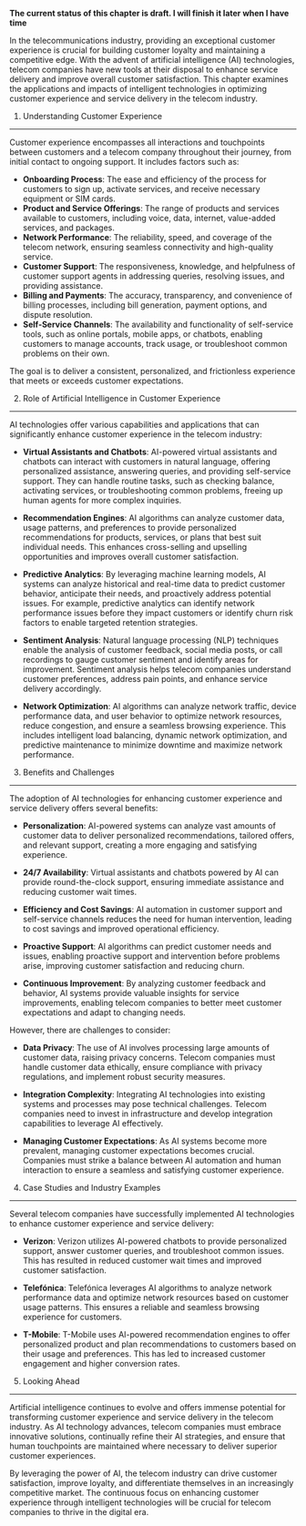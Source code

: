 **The current status of this chapter is draft. I will finish it later when I have time**

In the telecommunications industry, providing an exceptional customer experience is crucial for building customer loyalty and maintaining a competitive edge. With the advent of artificial intelligence (AI) technologies, telecom companies have new tools at their disposal to enhance service delivery and improve overall customer satisfaction. This chapter examines the applications and impacts of intelligent technologies in optimizing customer experience and service delivery in the telecom industry.

1. Understanding Customer Experience
------------------------------------

Customer experience encompasses all interactions and touchpoints between customers and a telecom company throughout their journey, from initial contact to ongoing support. It includes factors such as:

* **Onboarding Process**: The ease and efficiency of the process for customers to sign up, activate services, and receive necessary equipment or SIM cards.
* **Product and Service Offerings**: The range of products and services available to customers, including voice, data, internet, value-added services, and packages.
* **Network Performance**: The reliability, speed, and coverage of the telecom network, ensuring seamless connectivity and high-quality service.
* **Customer Support**: The responsiveness, knowledge, and helpfulness of customer support agents in addressing queries, resolving issues, and providing assistance.
* **Billing and Payments**: The accuracy, transparency, and convenience of billing processes, including bill generation, payment options, and dispute resolution.
* **Self-Service Channels**: The availability and functionality of self-service tools, such as online portals, mobile apps, or chatbots, enabling customers to manage accounts, track usage, or troubleshoot common problems on their own.

The goal is to deliver a consistent, personalized, and frictionless experience that meets or exceeds customer expectations.

2. Role of Artificial Intelligence in Customer Experience
---------------------------------------------------------

AI technologies offer various capabilities and applications that can significantly enhance customer experience in the telecom industry:

* **Virtual Assistants and Chatbots**: AI-powered virtual assistants and chatbots can interact with customers in natural language, offering personalized assistance, answering queries, and providing self-service support. They can handle routine tasks, such as checking balance, activating services, or troubleshooting common problems, freeing up human agents for more complex inquiries.

* **Recommendation Engines**: AI algorithms can analyze customer data, usage patterns, and preferences to provide personalized recommendations for products, services, or plans that best suit individual needs. This enhances cross-selling and upselling opportunities and improves overall customer satisfaction.

* **Predictive Analytics**: By leveraging machine learning models, AI systems can analyze historical and real-time data to predict customer behavior, anticipate their needs, and proactively address potential issues. For example, predictive analytics can identify network performance issues before they impact customers or identify churn risk factors to enable targeted retention strategies.

* **Sentiment Analysis**: Natural language processing (NLP) techniques enable the analysis of customer feedback, social media posts, or call recordings to gauge customer sentiment and identify areas for improvement. Sentiment analysis helps telecom companies understand customer preferences, address pain points, and enhance service delivery accordingly.

* **Network Optimization**: AI algorithms can analyze network traffic, device performance data, and user behavior to optimize network resources, reduce congestion, and ensure a seamless browsing experience. This includes intelligent load balancing, dynamic network optimization, and predictive maintenance to minimize downtime and maximize network performance.

3. Benefits and Challenges
--------------------------

The adoption of AI technologies for enhancing customer experience and service delivery offers several benefits:

* **Personalization**: AI-powered systems can analyze vast amounts of customer data to deliver personalized recommendations, tailored offers, and relevant support, creating a more engaging and satisfying experience.

* **24/7 Availability**: Virtual assistants and chatbots powered by AI can provide round-the-clock support, ensuring immediate assistance and reducing customer wait times.

* **Efficiency and Cost Savings**: AI automation in customer support and self-service channels reduces the need for human intervention, leading to cost savings and improved operational efficiency.

* **Proactive Support**: AI algorithms can predict customer needs and issues, enabling proactive support and intervention before problems arise, improving customer satisfaction and reducing churn.

* **Continuous Improvement**: By analyzing customer feedback and behavior, AI systems provide valuable insights for service improvements, enabling telecom companies to better meet customer expectations and adapt to changing needs.

However, there are challenges to consider:

* **Data Privacy**: The use of AI involves processing large amounts of customer data, raising privacy concerns. Telecom companies must handle customer data ethically, ensure compliance with privacy regulations, and implement robust security measures.

* **Integration Complexity**: Integrating AI technologies into existing systems and processes may pose technical challenges. Telecom companies need to invest in infrastructure and develop integration capabilities to leverage AI effectively.

* **Managing Customer Expectations**: As AI systems become more prevalent, managing customer expectations becomes crucial. Companies must strike a balance between AI automation and human interaction to ensure a seamless and satisfying customer experience.

4. Case Studies and Industry Examples
-------------------------------------

Several telecom companies have successfully implemented AI technologies to enhance customer experience and service delivery:

* **Verizon**: Verizon utilizes AI-powered chatbots to provide personalized support, answer customer queries, and troubleshoot common issues. This has resulted in reduced customer wait times and improved customer satisfaction.

* **Telefónica**: Telefónica leverages AI algorithms to analyze network performance data and optimize network resources based on customer usage patterns. This ensures a reliable and seamless browsing experience for customers.

* **T-Mobile**: T-Mobile uses AI-powered recommendation engines to offer personalized product and plan recommendations to customers based on their usage and preferences. This has led to increased customer engagement and higher conversion rates.

5. Looking Ahead
----------------

Artificial intelligence continues to evolve and offers immense potential for transforming customer experience and service delivery in the telecom industry. As AI technology advances, telecom companies must embrace innovative solutions, continually refine their AI strategies, and ensure that human touchpoints are maintained where necessary to deliver superior customer experiences.

By leveraging the power of AI, the telecom industry can drive customer satisfaction, improve loyalty, and differentiate themselves in an increasingly competitive market. The continuous focus on enhancing customer experience through intelligent technologies will be crucial for telecom companies to thrive in the digital era.
